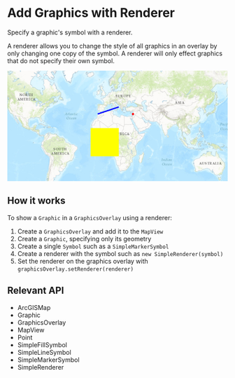 # Add Graphics with Renderer

Specify a graphic's symbol with a renderer.

A renderer allows you to change the style of all graphics in an overlay by only changing one copy of the symbol. A renderer will only effect 
graphics that do not specify their own symbol.

<img src="AddGraphicsWithRenderer.png"/>

## How it works

To show a `Graphic` in a `GraphicsOverlay` using a renderer:


  1. Create a `GraphicsOverlay` and add it to the `MapView`
  2. Create a `Graphic`, specifying only its geometry
  3. Create a single `Symbol` such as a `SimpleMarkerSymbol`
  4. Create a renderer with the symbol such as `new SimpleRenderer(symbol)`
  5. Set the renderer on the graphics overlay with `graphicsOverlay.setRenderer(renderer)`


## Relevant API


  * ArcGISMap
  * Graphic
  * GraphicsOverlay
  * MapView
  * Point
  * SimpleFillSymbol
  * SimpleLineSymbol
  * SimpleMarkerSymbol
  * SimpleRenderer

